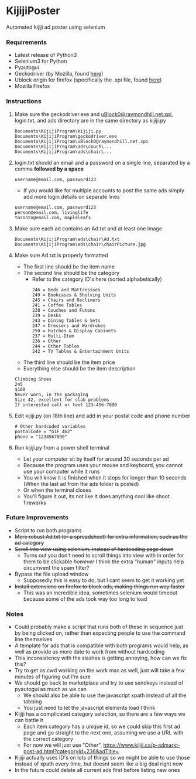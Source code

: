 # KijijiPoster
Automated kijiji ad poster using selenium

### Requirements
- Latest release of Python3
- Selenium3 for Python
- Pyautogui
- Geckodriver (by Mozilla, found [here](https://github.com/mozilla/geckodriver/releases))
- Ublock origin for firefox (specifically the .xpi file, found [here](https://addons.mozilla.org/en-CA/firefox/addon/ublock-origin/))
- Mozilla Firefox
### Instructions
1. Make sure the geckodriver.exe and uBlock0@raymondhill.net.xpi, login.txt, and ads directory are in the same directory as kijiji.py
    ```
    Documents\KijijiProgram\kijiji.py
    Documents\KijijiProgram\geckodriver.exe
    Documents\KijijiProgram\uBlock0@raymondhill.net.xpi
    Documents\KijijiProgram\ads\couch\...
    Documents\KijijiProgram\ads\chair\...
    ```
2. login.txt should an email and a password on a single line, separated by a comma **followed by a space**
    ```
    username@email.com, password123
    ```
    - If you would like for multiple accounts to post the same ads simply add more login details on separate lines
    ```
    username@email.com, password123
    person@email.com, livinglife
    toronto@email.com, mapleleafs
    ```

2. Make sure each ad contains an Ad.txt and at least one image

    ```
    Documents\KijijiProgram\ads\chair\Ad.txt
    Documents\KijijiProgram\ads\chair\chairPicture.jpg
    ```
3. Make sure Ad.txt is properly formatted
    - The first line should be the item name
    - The second line should be the category
        - Refer to the category ID's here (sorted alphabetically)
            ```
            246 = Beds and Mattressses            
            249 = Bookcases & Shelving Units
            245 = Chairs and Recliners          
            241 = Coffee Tables                  
            238 = Couches and Futons             
            239 = Desks                          
            243 = Dining Tables & Sets           
            247 = Dressers and Wardrobes          
            250 = Hutches & Display Cabinets
            237 = Multi-Item                     
            236 = Other                         
            244 = Other Tables                    
            242 = TV Tables & Entertainment Units
            ```
    - The third line should be the item price
    - Everything else should be the item description
    ```
    Climbing Shoes
    245
    $100
    Never worn, in the packaging
    Size 42, excellent for slab problems
    If interested call or text 123-456-7890
    ```
5. Edit kijiji.py (on 18th line) and add in your postal code and phone number
    ```
    # Other hardcoded variables
    postalCode = "G1F 4G2"
    phone = "1234567890"
    ```
    
4. Run kijiji.py from a power shell terminal
    - Let your computer sit by itself for around 30 seconds per ad
    - Because the program uses your mouse and keyboard, you cannot use your computer while it runs
    - You will know it is finished when it stops for longer than 10 seconds (When the last ad from the ads folder is posted)
    - Or when the terminal closes
    - You'll figure it out, its not like it does anything cool like shoot fireworks

### Future Improvements
- Script to run both programs
- ~~More robust Ad.txt (or a spreadsheet) for extra information, such as the ad category~~
- ~~Scroll into view using selenium, instead of hardcoding page down~~
    - Turns out you don't need to scroll things into view with in order for them to be clickable
    *however* I think the extra "human" inputs help circumvent the spam filter?
- Bypass the file upload window
    - Supposedly this is easy to do, but I cant seem to get it working yet
- ~~Install extensions on firefox to block ads, making things run way faster~~
    - This was an incredible idea, sometimes selenium would timeout because some of the ads took
    way too long to load

### Notes
- Could probably make a script that runs both of these in sequence just by being clicked on,
rather than expecting people to use the command line themselves
- A template for ads that is compatible with both programs would help, as well as provide us more date
to work from without hardcoding
- This inconsistency with the slashes is getting annoying, how can we fix this?
- Try to get os.cwd working on the work mac as well, just will take a few minutes of figuring out I'm sure
- We should go back to marketplace and try to use sendkeys instead of pyautogui as much
as we can
    - We should also be able to use the javascript xpath instead of all the tabbing
    - You just need to let the javascript elements load I think
- Kijiji has a complicated category selection, so there are a few ways we can battle it
    - Each item category has a unique id, so we could skip this first ad page and go straight
    to the next one, assuming we use a URL with the correct category
    - For now we will just use "Other", https://www.kijiji.ca/p-admarkt-post-ad.html?categoryId=236&adTitle=
- Kijiji actually uses ID's on lots of things so we might be able to use those instead of xpath every time, but doesnt
seem like a big deal right now
- In the future could delete all current ads first before listing new ones
